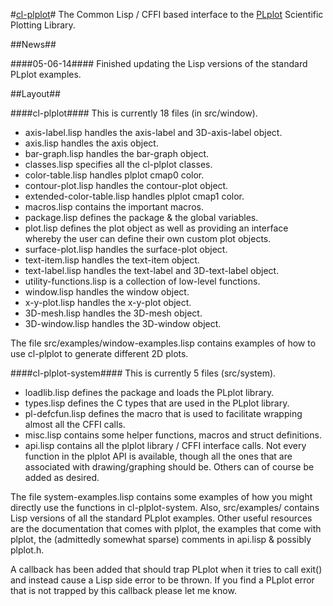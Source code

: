 #[cl-plplot](http://common-lisp.net/project/cl-plplot/)#
The Common Lisp / CFFI based interface to the [PLplot](http://plplot.sourceforge.net/) Scientific Plotting Library.

##News##

####05-06-14####
Finished updating the Lisp versions of the standard PLplot examples.

##Layout##

####cl-plplot####
This is currently 18 files (in src/window).
* axis-label.lisp handles the axis-label and 3D-axis-label object.
* axis.lisp handles the axis object.
* bar-graph.lisp handles the bar-graph object.
* classes.lisp specifies all the cl-plplot classes.
* color-table.lisp handles plplot cmap0 color.
* contour-plot.lisp handles the contour-plot object.
* extended-color-table.lisp handles plplot cmap1 color.
* macros.lisp contains the important macros.
* package.lisp defines the package & the global variables.
* plot.lisp defines the plot object as well as providing an interface whereby the user can define their own custom plot objects.
* surface-plot.lisp handles the surface-plot object.
* text-item.lisp handles the text-item object.
* text-label.lisp handles the text-label and 3D-text-label object.
* utility-functions.lisp is a collection of low-level functions.
* window.lisp handles the window object.
* x-y-plot.lisp handles the x-y-plot object.
* 3D-mesh.lisp handles the 3D-mesh object.
* 3D-window.lisp handles the 3D-window object.
 
The file src/examples/window-examples.lisp contains examples of how to use 
cl-plplot to generate different 2D plots.


####cl-plplot-system####
This is currently 5 files (src/system).
* loadlib.lisp defines the package and loads the PLplot library.
* types.lisp defines the C types that are used in the PLplot library.
* pl-defcfun.lisp defines the macro that is used to facilitate wrapping almost all the CFFI calls.
* misc.lisp contains some helper functions, macros and struct definitions.
* api.lisp contains all the plplot library / CFFI interface calls. Not every function in the plplot API is available, though all the ones that are associated with drawing/graphing should be. Others can of course be added as desired.

The file system-examples.lisp contains some examples of how you might directly use the functions in cl-plplot-system. Also, src/examples/ contains Lisp versions of all the standard PLplot examples. Other useful resources are the documentation that comes with plplot, the examples that come with plplot, the (admittedly somewhat sparse) comments in api.lisp & possibly plplot.h.

A callback has been added that should trap PLplot when it tries to call exit() and instead cause a Lisp side error to be thrown. If you find a PLplot error that is not trapped by this callback please let me know.

